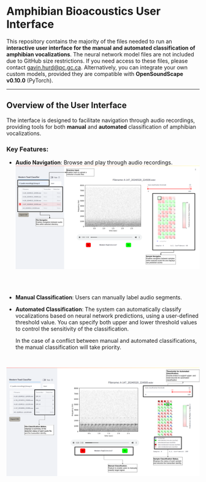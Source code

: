 # Amphibian Bioacoustics User Interface

This repository contains the majority of the files needed to run an **interactive user interface for the manual and automated classification of amphibian vocalizations**. The neural network model files are not included due to GitHub size restrictions. If you need access to these files, please contact [gavin.hurd@pc.gc.ca](mailto:gavin.hurd@pc.gc.ca). Alternatively, you can integrate your own custom models, provided they are compatible with **OpenSoundScape v0.10.0** (PyTorch).

---

## Overview of the User Interface

The interface is designed to facilitate navigation through audio recordings, providing tools for both **manual** and **automated** classification of amphibian vocalizations.

### Key Features:

- **Audio Navigation**: Browse and play through audio recordings.
![](https://github.com/hurdg/amphibian-bioacoustics-user-interface/blob/main/images/UI_annotation1.png) 
<br>
<br>

- **Manual Classification**: Users can manually label audio segments.

- **Automated Classification**: The system can automatically classify vocalizations based on neural network predictions, using a user-defined threshold value. You can specify both upper and lower threshold values to control the sensitivity of the classification.

  In the case of a conflict between manual and automated classifications, the manual classification will take priority.
<br>

![](https://github.com/hurdg/amphibian-bioacoustics-user-interface/blob/main/images/UI_annotation2.png)